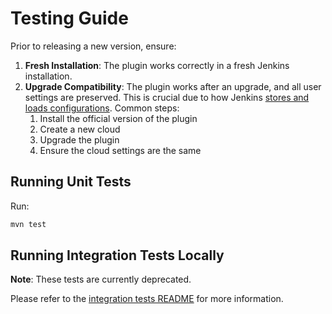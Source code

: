 # Testing Guide

Prior to releasing a new version, ensure:

1. **Fresh Installation**: The plugin works correctly in a fresh Jenkins installation.
2. **Upgrade Compatibility**: The plugin works after an upgrade, and all user settings are preserved. This is crucial due to how Jenkins [stores and loads configurations](DEVELOPING.md#persisting-state). Common steps:
   1. Install the official version of the plugin
   1. Create a new cloud
   1. Upgrade the plugin
   1. Ensure the cloud settings are the same

## Running Unit Tests

Run:

```bash
mvn test
```

## Running Integration Tests Locally

**Note**: These tests are currently deprecated.

Please refer to the [integration tests README](https://github.com/jenkinsci/macstadium-orka-plugin/blob/main/integration-tests/README.md) for more information.
